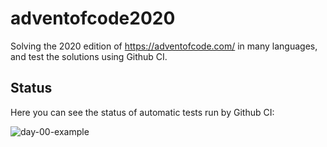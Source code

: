 # adventofcode2020
Solving the 2020 edition of https://adventofcode.com/ in many languages, and test the solutions using Github CI.

## Status
Here you can see the status of automatic tests run by Github CI:

![day-00-example](https://github.com/Arxcis/adventofcode2020/workflows/day-00-example/badge.svg)
